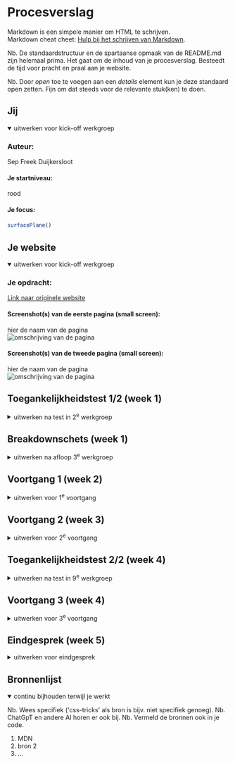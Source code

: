 # Procesverslag
Markdown is een simpele manier om HTML te schrijven.  
Markdown cheat cheet: [Hulp bij het schrijven van Markdown](https://github.com/adam-p/markdown-here/wiki/Markdown-Cheatsheet).

Nb. De standaardstructuur en de spartaanse opmaak van de README.md zijn helemaal prima. Het gaat om de inhoud van je procesverslag. Besteedt de tijd voor pracht en praal aan je website.

Nb. Door *open* toe te voegen aan een *details* element kun je deze standaard open zetten. Fijn om dat steeds voor de relevante stuk(ken) te doen.





## Jij

<details open>
  <summary>uitwerken voor kick-off werkgroep</summary>

  ### Auteur:
  Sep Freek Duijkersloot

  #### Je startniveau:
  rood

  #### Je focus:
  ```javascript
surfacePlane()
```
 
</details>





## Je website

<details open>
  <summary>uitwerken voor kick-off werkgroep</summary>

  ### Je opdracht:
  [Link naar originele website](https://www.usedrop.io/organic-social)

  #### Screenshot(s) van de eerste pagina (small screen): 
  hier de naam van de pagina  
  <img src="readme-images/dummy-plaatje.jpg" width="375px" alt="omschrijving van de pagina">

  #### Screenshot(s) van de tweede pagina (small screen):
  hier de naam van de pagina  
  <img src="readme-images/dummy-plaatje.jpg" width="375px" alt="omschrijving van de pagina">
 
</details>



## Toegankelijkheidstest 1/2 (week 1)

<details>
  <summary>uitwerken na test in 2<sup>e</sup> werkgroep</summary>

  ### Bevindingen
  Lijst met je bevindingen die in de test naar voren kwamen:
  Ik heb de usedrop.io website getest op accesibilty met de WCAG guidelines. En de conclusie is eigenlijk dat er niet heel veel aandacht is besteedt aan het verbeteren van de accesibility.
De volgende punten vielen mij op:
  <ul>
    <li>Het is bijna ongmogelijk op te navigeren met TAB. Er zijn soms elementen die niet focus-able zijn er soms zijn er random elements die visueel er niet zijn, maar wel midden in de pagina zitten</li>
    <li>Er wordt geen goed gebruik gemaakt van list list items, waar het wel zou kunnen</li>
    <li>De alt properties zijn niet altijd goed aangegeven</li>
    <li>Geen één link opent op target, nu allemaal op _self</li>
    <li>Er is nu geen light/dark theme voorkeur en ook geen contrast optie</li>
  </ul>

</details>



## Breakdownschets (week 1)

<details>
  <summary>uitwerken na afloop 3<sup>e</sup> werkgroep</summary>

  ### de hele pagina: 
  <img src="images/page-breakdown.png" width="375px" alt="breakdown van de hele pagina">

  ### dynamisch deel (bijv menu): 
  <img src="images/breakdown-screen-1.png" width="375px" alt="breakdown van een dynamisch deel">

  ### wellicht nog een dynamisch deel (bijv filter): 
  <img src="images/breakdown-screen-2.png" width="375px" alt="breakdown van nog een dynamisch deel">

</details>





## Voortgang 1 (week 2)

<details>
  <summary>uitwerken voor 1<sup>e</sup> voortgang</summary>

  ### Stand van zaken
  Had eigenlijk geen moeite met veel van de site, had alleen een vraagje over hoe ik het beste een overlay kon maken met verschillende panels met sticky position.
Voor de rest gewoon bezig met css schrijven.


  ### Agenda voor meeting
  samen met je groepje opstellen

  **?? niet gedaan ??**

  | student 1      | student 2          | student 3    | student 4        |
  | ---            | ---                | ---          | ---              |
  | dit bespreken  | en dit             | en ik dit    | en dan ik dat    |
  | en dat ook nog | dit als er tijd is | nog een punt | dit wil ik zeker |
  | ...            | ...                | ...          | ...              |


  ### Verslag van meeting
  hier na afloop snel de uitkomsten van de meeting vastleggen

  Ik heb even met danny kunnen zitten en ik had een vraag over hoe ik het beste de scroll overlay kon maken.
  Ik heb toen een link gekregen met daarin een voorbeeld van hoe ze dit hadden gedaan met goede uitleg.
  uiteindelijk heb ik niks gedaan met die link en heb het gewoon zelf opgelost..

</details>





## Voortgang 2 (week 3)

<details>
  <summary>uitwerken voor 2<sup>e</sup> voortgang</summary>

  ### Stand van zaken
  Ik heb in principe bijna hele 1 pagina volledig kunnen opmaken met css, ook al begonnen met js voor de pagina, en het gaat allemaal wel prima.
  Alleen zat ik wel tijdje te strugglen met een gedeelte in mijn site waar een gedeelte met text in een sticky header omhoog schuift wanneer de panel die erbij hoort voor X % 
  in het scherm is. Eerst wou ik het doen met getBoundingClient.rect etc, en dan checken wanneer het de bovenkant van de viewport hit, maar dit werkt niet want elke panel is 
  sticky, dus ze zullen allemaal (3) de bovenkant raken, dus dat werkte niet. En dat is dus nog even proberen.
  Ook een probleem met die sticky header dus want die is ook sticky in de parent container. En ik wil dat de header op X hoogte eindigt in verhouding met de panel waar het      bij hoort. Maar wanneer ik naar beneden doorscroll, houdt de panel eerder op met scrollen en scrolled de sticky header verder door omdat die gewoon minder height heeft... 
  en het probleem is dat op de originele pagina, ze een niet hele mooie oplossing hiervoor hebben naar mijn mening, want ze gebruiken position fixed en laten de header gewoon   verdwijning zodra ze het niet meer in beeld willen hebben, maar dat is best wel visueel naar want het is best random dat het verdwijnt, dus ja ik wil het op een nette 
  manier oplossen
  

  ### Agenda voor meeting
  samen met je groepje opstellen

  **?? niet gedaan ??**
  
  | student 1      | student 2          | student 3    | student 4        |
  | ---            | ---                | ---          | ---              |
  | dit bespreken  | en dit             | en ik dit    | en dan ik dat    |
  | en dat ook nog | dit als er tijd is | nog een punt | dit wil ik zeker |
  | ...            | ...                | ...          | ...              |


  ### Verslag van meeting
  hier na afloop snel de uitkomsten van de meeting vastleggen

  - Met danny gesproken over de observation van de panels en observerAPI is waarschijnlijk wel het beste om te gebruiken, dus gewoon daarmee door proberen
  - Voor die sticky header heeft danny wel gezegd om het toch te doen met fixed position for een bepaald gedeelte van de scroll en daarna weer sticky om het zo visueel te laten lijken dat het goed werkt.

</details>





## Toegankelijkheidstest 2/2 (week 4)

<details>
  <summary>uitwerken na test in 9<sup>e</sup> werkgroep</summary>

  ### Bevindingen
  Lijst met je bevindingen die in de test naar voren kwamen (geef ook aan wat er verbeterd is):
  Ik heb nu opnieuwd de usedrop.io website getest op accesibilty met de WCAG guidelines en deze vergeleken met mijn site.
  
  Dit waren de punten verbeter punten voor de originele site:
  <ul>
    <li>Het is bijna ongmogelijk op te navigeren met TAB. Er zijn soms elementen die niet focus-able zijn er soms zijn er random elements die visueel er niet zijn, maar wel midden in de pagina zitten</li>
    <li>Er wordt geen goed gebruik gemaakt van list list items, waar het wel zou kunnen</li>
    <li>De alt properties zijn niet altijd goed aangegeven</li>
    <li>Geen één link opent op target, nu allemaal op _self</li>
    <li>Er is nu geen light/dark theme voorkeur en ook geen contrast optie</li>
  </ul>

  Dit heb ik nu kunnen verbeteren:
  <ul>
    <li>Navigeren met tab is nu beter, er zijn geen random elementen midden in het beeld die er visueel niet zijn</li>
    <li>Er wordt nu beter gebruik gemaakt van list items waar het toepasselijk is</li>
    <li>Images hebben nu een toepasselijke alt tekst</li>
    <li>De meeste links openen nu met target _blank ipv self</li>
  </ul>

</details>





## Voortgang 3 (week 4)

<details>
  <summary>uitwerken voor 3<sup>e</sup> voortgang</summary>

  ### Stand van zaken
  Heb de problemen van vorige week kunnen oplossen, was flink veel gezeik met die observerAPI omdat de panels allemaal position sticky hebben op top: 0, dus gaf steeds aan dat ze allemaal tegelijk zichtbaar waren, maar heb het eindelijk kunnen oplossen met hulp van onze vriend GPT.
Voor de rest heb ik nog hele pagina qua css en html af kunnen maken, dat ging voor de rest allemaal wel prima. 
Heb ook de rollover scroll kunnen maken voor twee p elements, zodat ze in verschillende richtingen gaan als je scrolled.
Heb ook nog het menu gemaakt, en dit is ook geen simpel menuutje, maar ik wou het graag echt mooi hebben, dus heb er wel even flink aan moeten zitten, maar is uitendelijk ook gelukt, en het menu zelf heeft al volgensmij 5 micro interacties, maar ja ging wel prima dus.
Nu bezig met de 2e pagina, helaas wel wat later begonnen, maar het koste gewoon veel tijd om de 1e pagina en het menu te maken. Maar ik denk dat het wel goed komt...
  

  ### Agenda voor meeting
  samen met je groepje opstellen
  
  **?? niet gedaan ??**
  
  | student 1      | student 2          | student 3    | student 4        |
  | ---            | ---                | ---          | ---              |
  | dit bespreken  | en dit             | en ik dit    | en dan ik dat    |
  | en dat ook nog | dit als er tijd is | nog een punt | dit wil ik zeker |
  | ...            | ...                | ...          | ...              |


  ### Verslag van meeting
  hier na afloop snel de uitkomsten van de meeting vastleggen

  - punt 1
  - punt 2
  - nog een punt
  - ...

</details>





## Eindgesprek (week 5)

<details>
  <summary>uitwerken voor eindgesprek</summary>

  ### Je uitkomst - karakteristiek screenshots:
  <img src="readme-images/dummy-plaatje.jpg" width="375px" alt="uitomst opdracht 1">


  ### Dit ging goed/Heb ik geleerd: 
  Korte omschrijving met plaatjes

  <img src="readme-images/dummy-plaatje.jpg" width="375px" alt="top">


  ### Dit was lastig/Is niet gelukt:
  Korte omschrijving met plaatjes

  <img src="readme-images/dummy-plaatje.jpg" width="375px" alt="bummer">
</details>





## Bronnenlijst

<details open>
  <summary>continu bijhouden terwijl je werkt</summary>

  Nb. Wees specifiek ('css-tricks' als bron is bijv. niet specifiek genoeg). 
  Nb. ChatGpT en andere AI horen er ook bij.
  Nb. Vermeld de bronnen ook in je code.

  1. MDN
  2. bron 2
  3. ...

</details>
